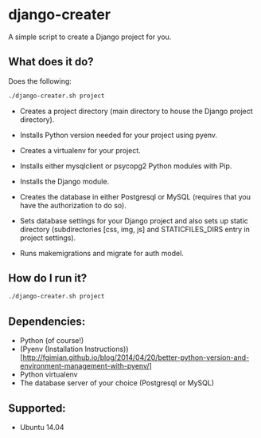 # django-creater

A simple script to create a Django project for you.

## What does it do?

Does the following:

```bash
./django-creater.sh project
```

* Creates a project directory (main directory to house the Django project directory).

* Installs Python version needed for your project using pyenv.

*  Creates a virtualenv for your project.

* Installs either mysqlclient or psycopg2 Python modules with Pip.

* Installs the Django module.

* Creates the database in either Postgresql or MySQL (requires that you have the authorization to do so).

* Sets database settings for your Django project and also sets up static directory (subdirectories [css, img, js] and STATICFILES_DIRS entry in project settings).

* Runs makemigrations and migrate for auth model.

## How do I run it?

```bash
./django-creater.sh project
```

## Dependencies:

* Python (of course!)
* (Pyenv (Installation Instructions))[http://fgimian.github.io/blog/2014/04/20/better-python-version-and-environment-management-with-pyenv/]
* Python virtualenv
* The database server of your choice (Postgresql or MySQL)

## Supported:

* Ubuntu 14.04
